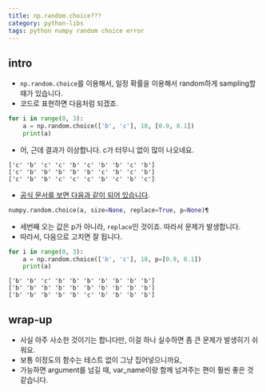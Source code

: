 ```yaml
---
title: np.random.choice???
category: python-libs
tags: python numpy random choice error
---
```


## intro 

- `np.random.choice`를 이용해서, 일정 확률을 이용해서 random하게 sampling할 때가 있습니다. 
- 코드로 표현하면 다음처럼 되겠죠. 

```python
for i in range(0, 3):
    a = np.random.choice(['b', 'c'], 10, [0.9, 0.1])
    print(a)
```

- 어, 근데 결과가 이상합니다. c가 터무니 없이 많이 나오네요. 

```
['c' 'b' 'c' 'c' 'b' 'c' 'b' 'b' 'c' 'b']
['c' 'b' 'b' 'b' 'b' 'b' 'c' 'b' 'c' 'b']
['c' 'b' 'b' 'c' 'c' 'c' 'b' 'c' 'b' 'c']
```

- [공식 문서를 보면 다음과 같이 되어 있습니다](https://docs.scipy.org/doc/numpy-1.13.0/reference/generated/numpy.random.choice.html#numpy.random.choice). 

```python
numpy.random.choice(a, size=None, replace=True, p=None)¶
```

- 세번째 오는 값은 p가 아니라, `replace`인 것이죠. 따라서 문제가 발생합니다. 
- 따라서, 다음으로 고치면 잘 됩니다. 

```python
for i in range(0, 3):
    a = np.random.choice(['b', 'c'], 10, p=[0.9, 0.1])
    print(a)
```

```
['b' 'b' 'c' 'b' 'b' 'b' 'b' 'b' 'b' 'b']
['b' 'b' 'b' 'b' 'b' 'b' 'b' 'b' 'b' 'b']
['b' 'b' 'b' 'b' 'b' 'c' 'b' 'b' 'b' 'b']
```

## wrap-up

- 사실 아주 사소한 것이기는 합니다만, 이걸 하나 실수하면 좀 큰 문제가 발생히기 쉬워요. 
- 보통 이정도의 함수는 테스트 없이 그냥 집어넣으니까요, 
- 가능하면 argument를 넘길 때, var_name이랑 함께 넘겨주는 편이 훨씬 좋은 것 같습니다. 

